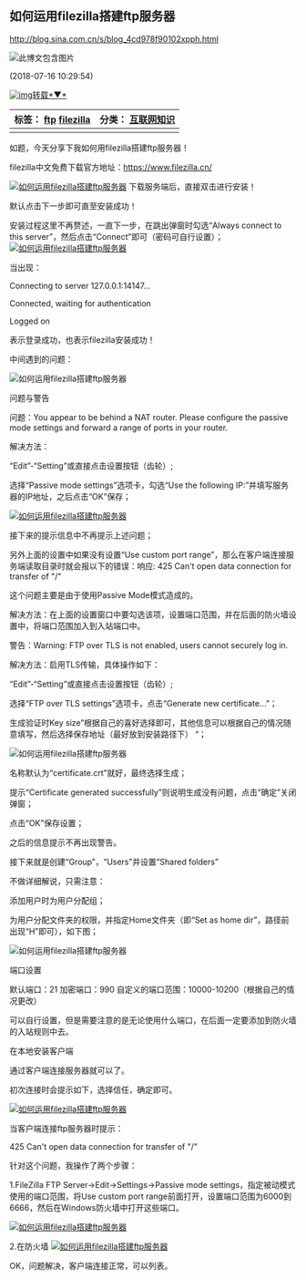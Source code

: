 ## 如何运用filezilla搭建ftp服务器

 http://blog.sina.com.cn/s/blog_4cd978f90102xpph.html

![此博文包含图片](http://simg.sinajs.cn/blog7style/images/common/sg_trans.gif)	

(2018-07-16 10:29:54)

[![img](http://simg.sinajs.cn/blog7style/images/common/sg_trans.gif)转载*▼*](javascript:;)

| 标签： [ftp](http://search.sina.com.cn/?c=blog&q=ftp&by=tag) [filezilla](http://search.sina.com.cn/?c=blog&q=filezilla&by=tag) | 分类： [互联网知识](http://blog.sina.com.cn/s/articlelist_1289320697_2_1.html) |
| ------------------------------------------------------------ | ------------------------------------------------------------ |
|                                                              |                                                              |

如题，今天分享下我如何用filezilla搭建ftp服务器！

filezilla中文免费下载官方地址：https://www.filezilla.cn/

[![如何运用filezilla搭建ftp服务器](http://s12.sinaimg.cn/mw690/001pfRd7zy7m4vTs7R9ab&690)](http://photo.blog.sina.com.cn/showpic.html#blogid=4cd978f90102xpph&url=http://album.sina.com.cn/pic/001pfRd7zy7m4vTs7R9ab)
下载服务端后，直接双击进行安装！

默认点击下一步即可直至安装成功！

安装过程这里不再赘述，一直下一步，在跳出弹窗时勾选“Always connect to this server”，然后点击“Connect”即可（密码可自行设置）；
[![如何运用filezilla搭建ftp服务器](http://s15.sinaimg.cn/mw690/001pfRd7zy7m4BQJR5c4e&690)](http://photo.blog.sina.com.cn/showpic.html#blogid=4cd978f90102xpph&url=http://album.sina.com.cn/pic/001pfRd7zy7m4BQJR5c4e)



当出现：

Connecting to server 127.0.0.1:14147...

Connected, waiting for authentication

Logged on

表示登录成功，也表示filezilla安装成功！



中间遇到的问题：

![如何运用filezilla搭建ftp服务器](http://s13.sinaimg.cn/mw690/001pfRd7zy7m4CAFKiw6c&690)

问题与警告



问题：You appear to be behind a NAT router. Please configure the passive mode settings and forward a range of ports in your router.

解决方法：

“Edit”-“Setting”或直接点击设置按钮（齿轮）;

选择“Passive mode settings”选项卡，勾选“Use the following IP:”并填写服务器的IP地址，之后点击“OK”保存；

[![如何运用filezilla搭建ftp服务器](http://s4.sinaimg.cn/mw690/001pfRd7zy7m4CLtWanb3&690)](http://photo.blog.sina.com.cn/showpic.html#blogid=4cd978f90102xpph&url=http://album.sina.com.cn/pic/001pfRd7zy7m4CLtWanb3)



接下来的提示信息中不再提示上述问题；

另外上面的设置中如果没有设置“Use custom port range”，那么在客户端连接服务端读取目录时就会报以下的错误：响应: 425 Can't open data connection for transfer of "/"

这个问题主要是由于使用Passive Mode模式造成的。

解决方法：在上面的设置窗口中要勾选该项，设置端口范围，并在后面的防火墙设置中，将端口范围加入到入站端口中。



警告：Warning: FTP over TLS is not enabled, users cannot securely log in.

解决方法：启用TLS传输，具体操作如下：

“Edit”-“Setting”或直接点击设置按钮（齿轮）;

选择“FTP over TLS settings”选项卡，点击“Generate new certificate...”；

生成验证时Key size”根据自己的喜好选择即可，其他信息可以根据自己的情况随意填写，然后选择保存地址（最好放到安装路径下） “；



![如何运用filezilla搭建ftp服务器](http://s5.sinaimg.cn/mw690/001pfRd7zy7m4CRmDQM44&690)

名称默认为“certificate.crt”就好，最终选择生成；

提示“Certificate generated successfully”则说明生成没有问题，点击“确定”关闭弹窗；

点击“OK”保存设置；

之后的信息提示不再出现警告。



接下来就是创建“Group”，“Users”并设置“Shared folders”



不做详细解说，只需注意：



添加用户时为用户分配组；



为用户分配文件夹的权限，并指定Home文件夹（即“Set as home dir”，路径前出现“H”即可），如下图；

![如何运用filezilla搭建ftp服务器](http://s12.sinaimg.cn/mw690/001pfRd7zy7m4CUQlh99b&690)

端口设置



默认端口：21 加密端口：990 自定义的端口范围：10000-10200（根据自己的情况更改）

可以自行设置，但是需要注意的是无论使用什么端口，在后面一定要添加到防火墙的入站规则中去。



在本地安装客户端



通过客户端连接服务器就可以了。

初次连接时会提示如下，选择信任，确定即可。

[![如何运用filezilla搭建ftp服务器](http://s13.sinaimg.cn/mw690/001pfRd7zy7m4CXin5afc&690)](http://photo.blog.sina.com.cn/showpic.html#blogid=4cd978f90102xpph&url=http://album.sina.com.cn/pic/001pfRd7zy7m4CXin5afc)





当客户端连接ftp服务器时提示：

425 Can't open data connection for transfer of "/"



针对这个问题，我操作了两个步骤：

1.FileZilla FTP Server->Edit->Settings->Passive mode settings，指定被动模式使用的端口范围，将Use custom port range前面打开，设置端口范围为6000到6666，然后在Windows防火墙中打开这些端口。

[![如何运用filezilla搭建ftp服务器](http://s11.sinaimg.cn/mw690/001pfRd7zy7m4DE3kJYfa&690)](http://photo.blog.sina.com.cn/showpic.html#blogid=4cd978f90102xpph&url=http://album.sina.com.cn/pic/001pfRd7zy7m4DE3kJYfa)

2.在防火墙
[![如何运用filezilla搭建ftp服务器](http://s11.sinaimg.cn/mw690/001pfRd7zy7m4DTejeW0a&690)](http://photo.blog.sina.com.cn/showpic.html#blogid=4cd978f90102xpph&url=http://album.sina.com.cn/pic/001pfRd7zy7m4DTejeW0a)



OK，问题解决，客户端连接正常，可以列表。